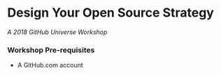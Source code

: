 # Design Your Open Source Strategy

_A 2018 GitHub Universe Workshop_

### Workshop Pre-requisites

- A GitHub.com account
